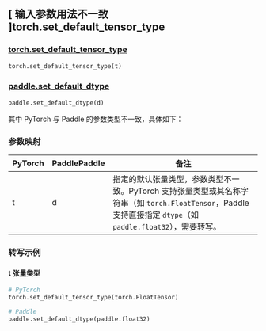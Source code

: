 ## [ 输入参数用法不一致 ]torch.set_default_tensor_type

### [torch.set\_default\_tensor\_type](https://pytorch.org/docs/stable/generated/torch.set_default_tensor_type.html)

```python
torch.set_default_tensor_type(t)
```

### [paddle.set\_default\_dtype](https://www.paddlepaddle.org.cn/documentation/docs/zh/api/paddle/set_default_dtype_cn.html#set-default-dtype)

```python
paddle.set_default_dtype(d)
```

其中 PyTorch 与 Paddle 的参数类型不一致，具体如下：

### 参数映射

| PyTorch | PaddlePaddle | 备注 |
| ------- | ------------ | -- |
| t       | d            | 指定的默认张量类型，参数类型不一致。PyTorch 支持张量类型或其名称字符串（如 `torch.FloatTensor`，Paddle 支持直接指定 `dtype`（如 `paddle.float32`），需要转写。 |

### 转写示例

#### t 张量类型

```python
# PyTorch
torch.set_default_tensor_type(torch.FloatTensor)

# Paddle
paddle.set_default_dtype(paddle.float32)
```
